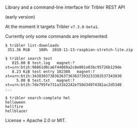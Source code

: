 Library and a command-line interface for Tribler REST API

(early version)

At the moment it targets Tribler `v7.3.0-beta1`.

Currently only some commands are implemented:

```
$ tribler list-downloads
 351.36 MiB    100%  2018-11-13-raspbian-stretch-lite.zip

$ tribler search test
   815.00 B test.log   magnet:?xt=urn:btih:98861d0ca6f44069a2c0e001e03bc95726b129de
   8.23 KiB test entry 102308   magnet:?xt=urn:btih:3430303738363637363637393233383537343830
     5.00 B test.txt   magnet:?xt=urn:btih:7de795fe731a31b2242e750d34974381ac2d53d8
...

$ tribler search-complete hel
helloween
hellfire
hellblazer
```

License = Apache 2.0 or MIT.
